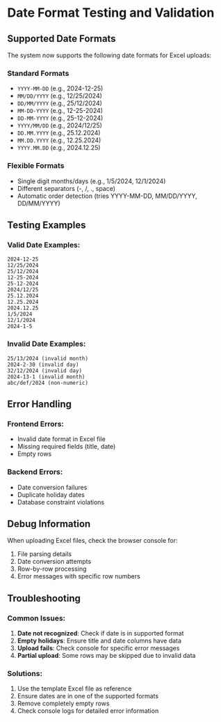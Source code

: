 # Date Format Testing and Validation

## Supported Date Formats

The system now supports the following date formats for Excel uploads:

### Standard Formats
- `YYYY-MM-DD` (e.g., 2024-12-25)
- `MM/DD/YYYY` (e.g., 12/25/2024)
- `DD/MM/YYYY` (e.g., 25/12/2024)
- `MM-DD-YYYY` (e.g., 12-25-2024)
- `DD-MM-YYYY` (e.g., 25-12-2024)
- `YYYY/MM/DD` (e.g., 2024/12/25)
- `DD.MM.YYYY` (e.g., 25.12.2024)
- `MM.DD.YYYY` (e.g., 12.25.2024)
- `YYYY.MM.DD` (e.g., 2024.12.25)

### Flexible Formats
- Single digit months/days (e.g., 1/5/2024, 12/1/2024)
- Different separators (-, /, ., space)
- Automatic order detection (tries YYYY-MM-DD, MM/DD/YYYY, DD/MM/YYYY)

## Testing Examples

### Valid Date Examples:
```
2024-12-25
12/25/2024
25/12/2024
12-25-2024
25-12-2024
2024/12/25
25.12.2024
12.25.2024
2024.12.25
1/5/2024
12/1/2024
2024-1-5
```

### Invalid Date Examples:
```
25/13/2024 (invalid month)
2024-2-30 (invalid day)
32/12/2024 (invalid day)
2024-13-1 (invalid month)
abc/def/2024 (non-numeric)
```

## Error Handling

### Frontend Errors:
- Invalid date format in Excel file
- Missing required fields (title, date)
- Empty rows

### Backend Errors:
- Date conversion failures
- Duplicate holiday dates
- Database constraint violations

## Debug Information

When uploading Excel files, check the browser console for:
1. File parsing details
2. Date conversion attempts
3. Row-by-row processing
4. Error messages with specific row numbers

## Troubleshooting

### Common Issues:
1. **Date not recognized**: Check if date is in supported format
2. **Empty holidays**: Ensure title and date columns have data
3. **Upload fails**: Check console for specific error messages
4. **Partial upload**: Some rows may be skipped due to invalid data

### Solutions:
1. Use the template Excel file as reference
2. Ensure dates are in one of the supported formats
3. Remove completely empty rows
4. Check console logs for detailed error information

